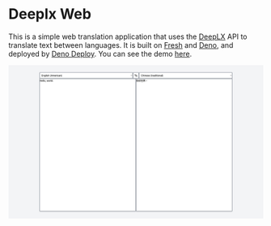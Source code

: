 # Deeplx Web

This is a simple web translation application that uses the [DeepLX](https://deeplx.owo.network/) API to translate text between languages. It is built on [Fresh](https://fresh.deno.dev/) and [Deno](https://deno.land/), and deployed by [Deno Deploy](https://deno.com/deploy).
You can see the demo [here](https://lovesnowex-deeplx-web.deno.dev/).

![image](deeplx-web.jpeg)
